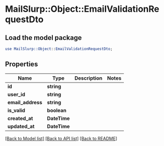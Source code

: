 # MailSlurp::Object::EmailValidationRequestDto

## Load the model package
```perl
use MailSlurp::Object::EmailValidationRequestDto;
```

## Properties
Name | Type | Description | Notes
------------ | ------------- | ------------- | -------------
**id** | **string** |  | 
**user_id** | **string** |  | 
**email_address** | **string** |  | 
**is_valid** | **boolean** |  | 
**created_at** | **DateTime** |  | 
**updated_at** | **DateTime** |  | 

[[Back to Model list]](../README#documentation-for-models) [[Back to API list]](../README#documentation-for-api-endpoints) [[Back to README]](../README)


